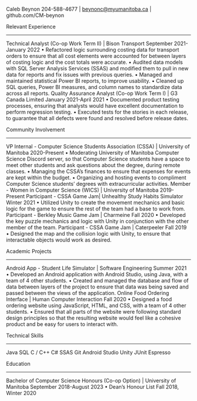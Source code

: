 Caleb Beynon
204-588-4677 | beynonc@myumanitoba.ca | github.com/CM-beynon

Relevant Experience
________________________________________
Technical Analyst (Co-op Work Term II) | Bison Transport	    			   September 2021-January 2022
•	Refactored logic surrounding costing data for transport orders to ensure that all cost elements were accounted for between layers of costing logic and the cost totals were accurate.
•	Audited data models with SQL Server Analysis Services (SSAS) and modified them to pull in new data for reports and fix issues with previous queries.
•	Managed and maintained statistical Power BI reports, to improve usability.
•	Cleaned up SQL queries, Power BI measures, and column names to standardize data across all reports.
Quality Assurance Analyst (Co-op Work Term I) | G3 Canada Limited			              January 2021-April 2021
•	Documented product testing processes, ensuring that analysts would have excellent documentation to perform regression testing.
•	Executed tests for the stories in each release, to guarantee that all defects were found and resolved before release dates.

Community Involvement
________________________________________
VP Internal - Computer Science Students Association (CSSA) | University of Manitoba			     2020-Present
•	Moderating University of Manitoba Computer Science Discord server, so that Computer Science students have a space to meet other students and ask questions about the degree, during remote classes.
•	Managing the CSSA’s finances to ensure that expenses for events are kept within the budget.
•	Organizing and hosting events to compliment Computer Science students’ degrees with extracurricular activities.
Member - Women in Computer Science (WICS) | University of Manitoba				     2019-Present
Participant - CSSA Game Jam| Unhealthy Study Habits Simulator					      Winter 2021
•	Utilized Unity to create the movement mechanics and basic logic for the game to ensure the rest of the team had a base to work from.
Participant - Berkley Music Game Jam | Charmeine							            Fall 2020
•	Developed the key puzzle mechanics and logic with Unity in conjunction with the other member of the team.
Participant - CSSA Game Jam | Caterpeeler								            Fall 2019
•	Designed the map and the collision logic with Unity, to ensure that interactable objects would work as desired.

Academic Projects
________________________________________
Android App - Student Life Simulator | Software Engineering						    Summer 2021
•	Developed an Android application with Android Studio, using Java, with a team of 4 other students.
•	Created and managed the database and flow of data between layers of the project to ensure that data was being saved and passed between the views of the application.
Online Food Ordering Interface | Human Computer Interaction						            Fall 2020
•	Designed a food ordering website using JavaScript, HTML, and CSS, with a team of 4 other students.
•	Ensured that all parts of the website were following standard design principles so that the resulting website would feel like a cohesive product and be easy for users to interact with.

Technical Skills
________________________________________
Java
SQL	C / C++
C#	SSAS
Git	Android Studio
Unity	JUnit
Espresso

Education
________________________________________
Bachelor of Computer Science Honours (Co-op Option) | University of Manitoba	    September 2018-August 2023
•	Dean’s Honour List									  Fall 2018, Winter 2020

